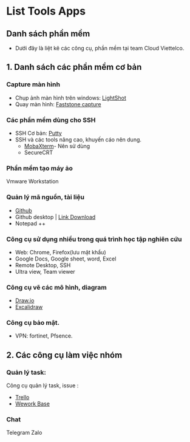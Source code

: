 # List Tools Apps
## Danh sách phần mềm
* Dưới đây là liệt kê các công cụ, phần mềm tại team Cloud Viettelco.

## 1. Danh sách các phần mềm cơ bản
### Capture màn hình
* Chụp ảnh màn hình trên windows: [LightShot](https://app.prntscr.com/en/index.html)
* Quay màn hình: [Faststone capture](https://taimienphi.vn/download-faststone-capture-2295/taive)

### Các phần mềm dùng cho SSH
* SSH Cơ bản: [Putty](https://www.putty.org/)
* SSH và các tools nâng cao, khuyến cáo nên dung.
    * [MobaXterm](https://mobaxterm.mobatek.net/)- Nên sử dùng
    * SecureCRT
### Phần mềm tạo máy ảo
Vmware Workstation
### Quản lý mã nguồn, tài liệu
* [Github](https://github.com/)
* Github desktop | [Link Download](https://github-windows.s3.amazonaws.com/GitHubSetup.exe)
* Notepad ++
### Công cụ sử dụng nhiều trong quá trình học tập nghiên cứu
* Web: Chrome, Firefox(lưu mật khẩu)
* Google Docs, Google sheet, word, Excel
* Remote Desktop, SSH
* Ultra view, Team viewer
### Công cụ vẽ các mô hình, diagram
* [Draw.io](https://app.diagrams.net/) 
* [Excalidraw](https://excalidraw.com/)
### Công cụ bảo mật.
* VPN: fortinet, Pfsence.
## 2. Các công cụ làm việc nhóm
### Quản lý task:
Công cụ quản lý task, issue :
* [Trello](https://trello.com/)
* [Wework Base](https://Base.vn)
### Chat
Telegram
Zalo
